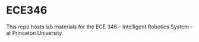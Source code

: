 # ECE346
This repo hosts lab materials for the ECE 346 - Intelligent Robotics System - at Princeton University.
